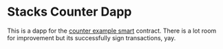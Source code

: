 # Stacks Counter Dapp

This is a dapp for the [counter example smart](https://docs.hiro.so/tutorials/clarity-counter) contract. There is a lot room for improvement but its successfully sign transactions, yay.
